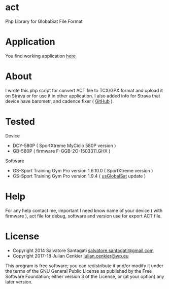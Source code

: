 act
===
  Php Library for GlobalSat File Format

Application
===
  You find working application [here](http://cenkier.h2g.pl/apk/act/)

About
===
  I wrote this php script for convert ACT file to TCX/GPX format and upload it on Strava or for use it in other application.
  I also added info for Strava that device have barometr, and cadence fixer ( [GitHub](https://github.com/exa18/cadence-anomaly) ).

Tested
===

  Device 
  
  - DCY-580P ( SportXtreme MyCiclo 580P version )
  - GB-580P ( firmware F-GGB-2O-1503311.GHX )
  
  Software

  - GS-Sport Training Gym Pro version 1.6.10.0 ( SportXtreme version )
  - GS-Sport Training Gym Pro version 1.9.4 ( [usGlobalSat](http://usglobalsat.com/Page/9/GB-580-Support) update )


Help
===

For any help contact me, important I need know name of your device ( with firmware ), act file for debug, software and version use for export ACT file.


License
===

* Copyright 2014 Salvatore Santagati <salvatore.santagati@gmail.com>
* Copyright 2017-18 Julian Cenkier <julian.cenkier@wp.eu>

This program is free software; you can redistribute it and/or modify
it under the terms of the GNU General Public License as published by
the Free Software Foundation; either version 3 of the License, or
(at your option) any later version.
  

